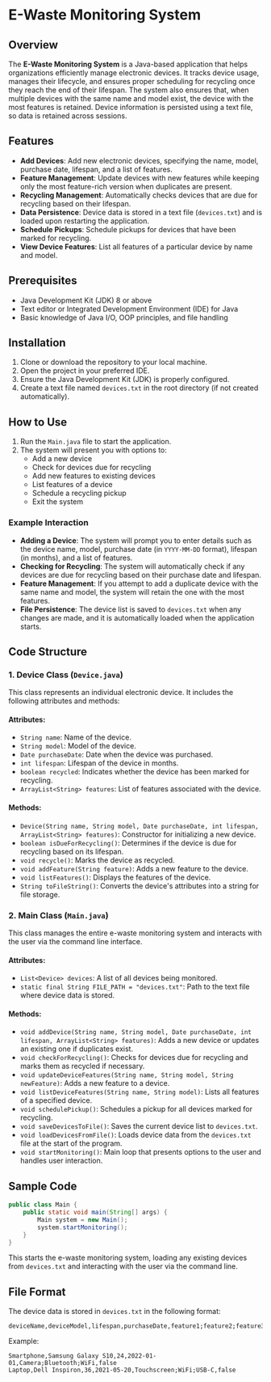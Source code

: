 # E-Waste Monitoring System

## Overview

The **E-Waste Monitoring System** is a Java-based application that helps organizations efficiently manage electronic devices. It tracks device usage, manages their lifecycle, and ensures proper scheduling for recycling once they reach the end of their lifespan. The system also ensures that, when multiple devices with the same name and model exist, the device with the most features is retained. Device information is persisted using a text file, so data is retained across sessions.

## Features

- **Add Devices**: Add new electronic devices, specifying the name, model, purchase date, lifespan, and a list of features.
- **Feature Management**: Update devices with new features while keeping only the most feature-rich version when duplicates are present.
- **Recycling Management**: Automatically checks devices that are due for recycling based on their lifespan.
- **Data Persistence**: Device data is stored in a text file (`devices.txt`) and is loaded upon restarting the application.
- **Schedule Pickups**: Schedule pickups for devices that have been marked for recycling.
- **View Device Features**: List all features of a particular device by name and model.

## Prerequisites

- Java Development Kit (JDK) 8 or above
- Text editor or Integrated Development Environment (IDE) for Java
- Basic knowledge of Java I/O, OOP principles, and file handling

## Installation

1. Clone or download the repository to your local machine.
2. Open the project in your preferred IDE.
3. Ensure the Java Development Kit (JDK) is properly configured.
4. Create a text file named `devices.txt` in the root directory (if not created automatically).

## How to Use

1. Run the `Main.java` file to start the application.
2. The system will present you with options to:
   - Add a new device
   - Check for devices due for recycling
   - Add new features to existing devices
   - List features of a device
   - Schedule a recycling pickup
   - Exit the system

### Example Interaction

- **Adding a Device**: The system will prompt you to enter details such as the device name, model, purchase date (in `YYYY-MM-DD` format), lifespan (in months), and a list of features.
- **Checking for Recycling**: The system will automatically check if any devices are due for recycling based on their purchase date and lifespan.
- **Feature Management**: If you attempt to add a duplicate device with the same name and model, the system will retain the one with the most features.
- **File Persistence**: The device list is saved to `devices.txt` when any changes are made, and it is automatically loaded when the application starts.

## Code Structure

### 1. **Device Class (`Device.java`)**

This class represents an individual electronic device. It includes the following attributes and methods:

#### Attributes:
- `String name`: Name of the device.
- `String model`: Model of the device.
- `Date purchaseDate`: Date when the device was purchased.
- `int lifespan`: Lifespan of the device in months.
- `boolean recycled`: Indicates whether the device has been marked for recycling.
- `ArrayList<String> features`: List of features associated with the device.

#### Methods:
- `Device(String name, String model, Date purchaseDate, int lifespan, ArrayList<String> features)`: Constructor for initializing a new device.
- `boolean isDueForRecycling()`: Determines if the device is due for recycling based on its lifespan.
- `void recycle()`: Marks the device as recycled.
- `void addFeature(String feature)`: Adds a new feature to the device.
- `void listFeatures()`: Displays the features of the device.
- `String toFileString()`: Converts the device's attributes into a string for file storage.

### 2. **Main Class (`Main.java`)**

This class manages the entire e-waste monitoring system and interacts with the user via the command line interface.

#### Attributes:
- `List<Device> devices`: A list of all devices being monitored.
- `static final String FILE_PATH = "devices.txt"`: Path to the text file where device data is stored.

#### Methods:
- `void addDevice(String name, String model, Date purchaseDate, int lifespan, ArrayList<String> features)`: Adds a new device or updates an existing one if duplicates exist.
- `void checkForRecycling()`: Checks for devices due for recycling and marks them as recycled if necessary.
- `void updateDeviceFeatures(String name, String model, String newFeature)`: Adds a new feature to a device.
- `void listDeviceFeatures(String name, String model)`: Lists all features of a specified device.
- `void schedulePickup()`: Schedules a pickup for all devices marked for recycling.
- `void saveDevicesToFile()`: Saves the current device list to `devices.txt`.
- `void loadDevicesFromFile()`: Loads device data from the `devices.txt` file at the start of the program.
- `void startMonitoring()`: Main loop that presents options to the user and handles user interaction.

## Sample Code

```java
public class Main {
    public static void main(String[] args) {
        Main system = new Main();
        system.startMonitoring();
    }
}
```

This starts the e-waste monitoring system, loading any existing devices from `devices.txt` and interacting with the user via the command line.

## File Format

The device data is stored in `devices.txt` in the following format:

```
deviceName,deviceModel,lifespan,purchaseDate,feature1;feature2;feature3,recycled
```

Example:

```
Smartphone,Samsung Galaxy S10,24,2022-01-01,Camera;Bluetooth;WiFi,false
Laptop,Dell Inspiron,36,2021-05-20,Touchscreen;WiFi;USB-C,false
```

